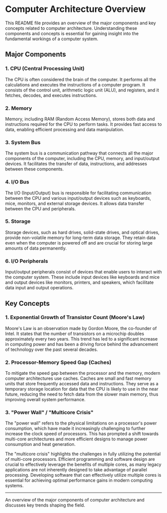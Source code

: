 # Computer Architecture Overview

This README file provides an overview of the major components and key concepts related to computer architecture. Understanding these components and concepts is essential for gaining insight into the fundamental workings of a computer system.

## Major Components

### 1. CPU (Central Processing Unit)
The CPU is often considered the brain of the computer. It performs all the calculations and executes the instructions of a computer program. It consists of the control unit, arithmetic logic unit (ALU), and registers, and it fetches, decodes, and executes instructions.

### 2. Memory
Memory, including RAM (Random Access Memory), stores both data and instructions required for the CPU to perform tasks. It provides fast access to data, enabling efficient processing and data manipulation.

### 3. System Bus
The system bus is a communication pathway that connects all the major components of the computer, including the CPU, memory, and input/output devices. It facilitates the transfer of data, instructions, and addresses between these components.

### 4. I/O Bus
The I/O (Input/Output) bus is responsible for facilitating communication between the CPU and various input/output devices such as keyboards, mice, monitors, and external storage devices. It allows data transfer between the CPU and peripherals.

### 5. Storage
Storage devices, such as hard drives, solid-state drives, and optical drives, provide non-volatile memory for long-term data storage. They retain data even when the computer is powered off and are crucial for storing large amounts of data permanently.

### 6. I/O Peripherals
Input/output peripherals consist of devices that enable users to interact with the computer system. These include input devices like keyboards and mice and output devices like monitors, printers, and speakers, which facilitate data input and output operations.

## Key Concepts

### 1. Exponential Growth of Transistor Count (Moore's Law)
Moore's Law is an observation made by Gordon Moore, the co-founder of Intel. It states that the number of transistors on a microchip doubles approximately every two years. This trend has led to a significant increase in computing power and has been a driving force behind the advancement of technology over the past several decades.

### 2. Processor-Memory Speed Gap (Caches)
To mitigate the speed gap between the processor and the memory, modern computer architectures use caches. Caches are small and fast memory units that store frequently accessed data and instructions. They serve as a temporary storage location for data that the CPU is likely to use in the near future, reducing the need to fetch data from the slower main memory, thus improving overall system performance.

### 3. "Power Wall" / "Multicore Crisis"
The "power wall" refers to the physical limitations on a processor's power consumption, which have made it increasingly challenging to further increase the clock speed of processors. This has prompted a shift towards multi-core architectures and more efficient designs to manage power consumption and heat generation.

The "multicore crisis" highlights the challenges in fully utilizing the potential of multi-core processors. Efficient programming and software design are crucial to effectively leverage the benefits of multiple cores, as many legacy applications are not inherently designed to take advantage of parallel processing. Developing software that can effectively utilize multiple cores is essential for achieving optimal performance gains in modern computing systems.

---

An overview of the major components of computer architecture and discusses key trends shaping the field.

